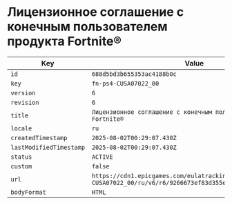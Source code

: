 # Лицензионное соглашение с конечным пользователем продукта Fortnite®

| Key | Value |
| --- | ----- |
| `id` | `688d5bd3b655353ac4188b0c` |
| `key` | `fn-ps4-CUSA07022_00` |
| `version` | `6` |
| `revision` | `6` |
| `title` | `Лицензионное соглашение с конечным пользователем продукта Fortnite®` |
| `locale` | `ru` |
| `createdTimestamp` | `2025-08-02T00:29:07.430Z` |
| `lastModifiedTimestamp` | `2025-08-02T00:29:07.430Z` |
| `status` | `ACTIVE` |
| `custom` | `false` |
| `url` | `https://cdn1.epicgames.com/eulatracking-download/fn-ps4-CUSA07022_00/ru/v6/r6/9266673ef83d355e8e89e46ab32b3ca9.pdf` |
| `bodyFormat` | `HTML` |
